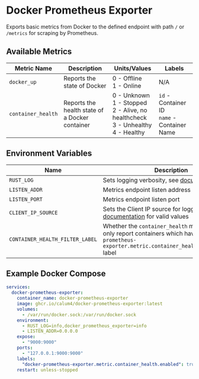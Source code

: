 # Docker Prometheus Exporter

Exports basic metrics from Docker to the defined endpoint with path `/` or `/metrics` for scraping by Prometheus.

## Available Metrics
| Metric Name        | Description                                    | Units/Values                                                                                | Labels                                          |
|--------------------|------------------------------------------------|---------------------------------------------------------------------------------------------|-------------------------------------------------|
| `docker_up`        | Reports the state of Docker                    | 0 - Offline<br/>1 - Online                                                                  | N/A                                             |
| `container_health` | Reports the health state of a Docker container | 0 - Unknown<br/>1 - Stopped<br/>2 - Alive, no healthcheck<br/>3 - Unhealthy<br/>4 - Healthy | `id` - Container ID<br/>`name` - Container Name |

## Environment Variables

| Name                            | Description                                                                                                                                                | Default       |
|---------------------------------|------------------------------------------------------------------------------------------------------------------------------------------------------------|---------------|
| `RUST_LOG`                      | Sets logging verbosity, see [documentation](https://docs.rs/tracing-subscriber/0.3.18/tracing_subscriber/filter/struct.EnvFilter.html#directives)          | `info`        |
| `LISTEN_ADDR`                   | Metrics endpoint listen address                                                                                                                            | `127.0.0.1`   |
| `LISTEN_PORT`                   | Metrics endpoint listen port                                                                                                                               | `9000`        |
| `CLIENT_IP_SOURCE`              | Sets the Client IP source for logging, see [documentation](https://github.com/imbolc/axum-client-ip/blob/v1.0.0/src/lib.rs) for valid values               | `ConnectInfo` |
| `CONTAINER_HEALTH_FILTER_LABEL` | Whether the `container_health` metric should only report containers which have the `docker-prometheus-exporter.metric.container_health.enabled=true` label | `true`        |

## Example Docker Compose
```yaml
services:
  docker-prometheus-exporter:
    container_name: docker-prometheus-exporter
    image: ghcr.io/calum4/docker-prometheus-exporter:latest
    volumes:
      - /var/run/docker.sock:/var/run/docker.sock
    environment:
      - RUST_LOG=info,docker_prometheus_exporter=info
      - LISTEN_ADDR=0.0.0.0
    expose:
      - "9000:9000"
    ports:
      - "127.0.0.1:9000:9000"
    labels:
      "docker-prometheus-exporter.metric.container_health.enabled": true
    restart: unless-stopped
```
